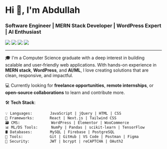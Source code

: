 <h1 align="start">Hi 👋, I'm Abdullah</h1>
<h3 align="start">Software Engineer | MERN Stack Developer | WordPress Expert | AI Enthusiast</h3>

<p align="start">
  <a href="mailto:abdullahusaf8@gmail.com"><img src="https://img.shields.io/badge/Email-D14836?style=for-the-badge&logo=gmail&logoColor=white"/></a>
  <a href="https://www.linkedin.com/in/raoabdullah07/" target="_blank"><img src="https://img.shields.io/badge/LinkedIn-0A66C2?style=for-the-badge&logo=linkedin&logoColor=white"/></a>
  <a href="https://raoabdullah.com" target="_blank"><img src="https://img.shields.io/badge/Portfolio-000?style=for-the-badge&logo=vercel&logoColor=white"/></a>
  <a href="https://www.instagram.com/raoabdullah07" target="_blank"><img src="https://img.shields.io/badge/Instagram-E4405F?style=for-the-badge&logo=instagram&logoColor=white"/></a>
</p>

---

🎓 I'm a Computer Science graduate with a deep interest in building scalable and user-friendly web applications. With hands-on experience in **MERN stack**, **WordPress**, and **AI/ML**, I love creating solutions that are clean, responsive, and impactful.

💻 Currently looking for **freelance opportunities**, **remote internships**, or **open-source collaborations** to learn and contribute more.

🛠️ **Tech Stack**:
```html
💡 Languages:        JavaScript | jQuery | HTML | CSS
🧠 Frameworks:       React | Next.js | Tailwind CSS
🗃️ CMS:              WordPress | Elementor | WooCommerce
📊 ML/DS Tools:      NumPy | Pandas | scikit-learn | TensorFlow
🛢️ Databases:        MySQL | Firebase | PostgreSQL
🧰 Tools:            Git | GitHub | VS Code | Postman | Figma
🔐 Security:         JWT | bcrypt | reCAPTCHA | OAuth2
